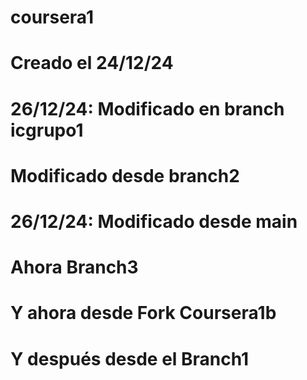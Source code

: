 # coursera1
# Creado el 24/12/24
# 26/12/24: Modificado en branch icgrupo1
# Modificado desde branch2
# 26/12/24: Modificado desde main
# Ahora Branch3
# Y ahora desde Fork Coursera1b
# Y después desde el Branch1
